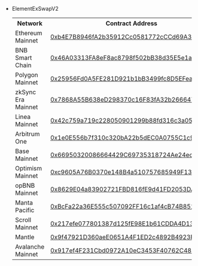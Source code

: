 
 
- ElementExSwapV2
  <table>
  <tr>
  <th>Network</th>
  <th>Contract Address</th>
  </tr>

  <tr><td>Ethereum Mainnet</td><td>
    <a href="https://etherscan.io/address/0xb4E7B8946fA2b35912Cc0581772cCCd69A33000c#code">0xb4E7B8946fA2b35912Cc0581772cCCd69A33000c</a>
  </td></tr>

  <tr><td>BNB Smart Chain</td><td>
    <a href="https://bscscan.com/address/0x46A03313FA8eF8ac8798f502bB38d35E5e1acbfC#code">0x46A03313FA8eF8ac8798f502bB38d35E5e1acbfC</a>
  </td></tr>

  <tr><td>Polygon Mainnet</td><td>
    <a href="https://polygonscan.com/address/0x25956Fd0A5FE281D921b1bB3499fc8D5EFea6201#code">0x25956Fd0A5FE281D921b1bB3499fc8D5EFea6201</a>
  </td></tr>

  <tr><td>zkSync Era Mainnet</td><td>
    <a href="https://explorer.zksync.io/address/0x7868A55B638eD298370c16F83fA32b26664726ab#contract">0x7868A55B638eD298370c16F83fA32b26664726ab</a>
  </td></tr>

  <tr><td>Linea Mainnet</td><td>
    <a href="https://lineascan.build/address/0x42c759a719c228050901299b88fd316c3a050617#code">0x42c759a719c228050901299b88fd316c3a050617</a>
  </td></tr>

  <tr><td>Arbitrum One</td><td>
    <a href="https://arbiscan.io/address/0x1e0E556b7f310c320bA22b5dEC0A0755C1c9854b#code">0x1e0E556b7f310c320bA22b5dEC0A0755C1c9854b</a>
  </td></tr>

  <tr><td>Base Mainnet</td><td>
    <a href="https://basescan.org/address/0x66950320086664429C69735318724Ae24ec0D835#code">0x66950320086664429C69735318724Ae24ec0D835</a>
  </td></tr>

  <tr><td>Optimism Mainnet</td><td>
    <a href="https://optimistic.etherscan.io/address/0xc9605A76B0370e148B4a510757685949F13248C7#code">0xc9605A76B0370e148B4a510757685949F13248C7</a>
  </td></tr>

  <tr><td>opBNB Mainnet</td><td>
    <a href="https://opbnbscan.com/address/0x8629E04a83902721FBD816fE9d41FD2053DAC79b?tab=Contract">0x8629E04a83902721FBD816fE9d41FD2053DAC79b</a>
  </td></tr>

  <tr><td>Manta Pacific</td><td>
    <a href="https://pacific-explorer.manta.network/address/0xBcFa22a36E555c507092FF16c1af4cB74B8514C8/contracts">0xBcFa22a36E555c507092FF16c1af4cB74B8514C8</a>
  </td></tr>

  <tr><td>Scroll Mainnet</td><td>
    <a href="https://scrollscan.com/address/0x217efe077801387d125fE98E1b61CDDA4D1364d2#code">0x217efe077801387d125fE98E1b61CDDA4D1364d2</a>
  </td></tr>
  
  <tr><td>Mantle</td><td>
    <a href="https://explorer.mantle.xyz/address/0x9f47921D360aeE0651A4F1ED2c4892B4923F9E52/contracts#address-tabs">0x9f47921D360aeE0651A4F1ED2c4892B4923F9E52</a>
  </td></tr>

  <tr><td>Avalanche Mainnet</td><td>
    <a href="https://snowtrace.io/address/0x917ef4F231Cbd0972A10eC3453F40762C488e6fa#code">0x917ef4F231Cbd0972A10eC3453F40762C488e6fa</a>
  </td></tr>
  
  </table>
